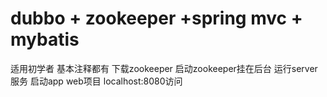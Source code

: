 # dubbo + zookeeper +spring mvc + mybatis 
适用初学者 基本注释都有
下载zookeeper 启动zookeeper挂在后台 
运行server服务
启动app web项目
localhost:8080访问
